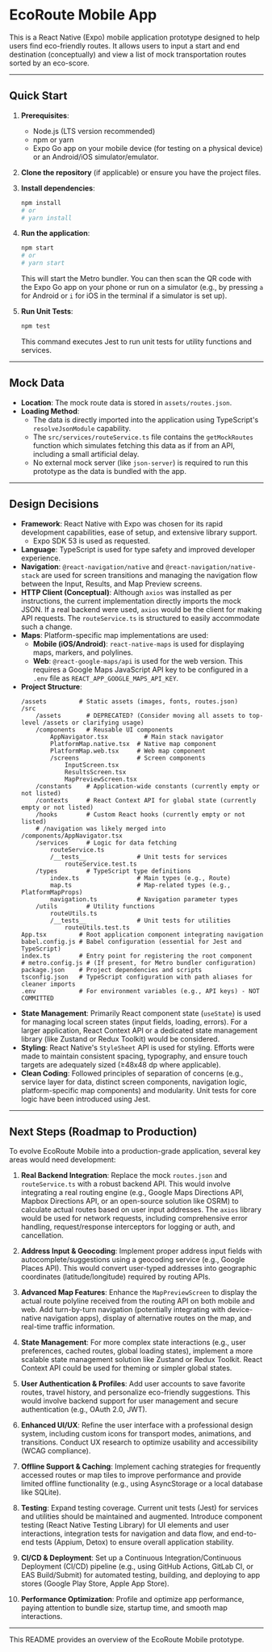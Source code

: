 # EcoRoute Mobile App

This is a React Native (Expo) mobile application prototype designed to help users find eco-friendly routes. It allows users to input a start and end destination (conceptually) and view a list of mock transportation routes sorted by an eco-score.

---

## Quick Start

1.  **Prerequisites**:

    - Node.js (LTS version recommended)
    - npm or yarn
    - Expo Go app on your mobile device (for testing on a physical device) or an Android/iOS simulator/emulator.

2.  **Clone the repository** (if applicable) or ensure you have the project files.

3.  **Install dependencies**:

    ```bash
    npm install
    # or
    # yarn install
    ```

4.  **Run the application**:

    ```bash
    npm start
    # or
    # yarn start
    ```

    This will start the Metro bundler. You can then scan the QR code with the Expo Go app on your phone or run on a simulator (e.g., by pressing `a` for Android or `i` for iOS in the terminal if a simulator is set up).

5.  **Run Unit Tests**:
    ```bash
    npm test
    ```
    This command executes Jest to run unit tests for utility functions and services.

---

## Mock Data

- **Location**: The mock route data is stored in `assets/routes.json`.
- **Loading Method**:
  - The data is directly imported into the application using TypeScript's `resolveJsonModule` capability.
  - The `src/services/routeService.ts` file contains the `getMockRoutes` function which simulates fetching this data as if from an API, including a small artificial delay.
  - No external mock server (like `json-server`) is required to run this prototype as the data is bundled with the app.

---

## Design Decisions

- **Framework**: React Native with Expo was chosen for its rapid development capabilities, ease of setup, and extensive library support.
  - Expo SDK 53 is used as requested.
- **Language**: TypeScript is used for type safety and improved developer experience.
- **Navigation**: `@react-navigation/native` and `@react-navigation/native-stack` are used for screen transitions and managing the navigation flow between the Input, Results, and Map Preview screens.
- **HTTP Client (Conceptual)**: Although `axios` was installed as per instructions, the current implementation directly imports the mock JSON. If a real backend were used, `axios` would be the client for making API requests. The `routeService.ts` is structured to easily accommodate such a change.
- **Maps**: Platform-specific map implementations are used:
  - **Mobile (iOS/Android)**: `react-native-maps` is used for displaying maps, markers, and polylines.
  - **Web**: `@react-google-maps/api` is used for the web version. This requires a Google Maps JavaScript API key to be configured in a `.env` file as `REACT_APP_GOOGLE_MAPS_API_KEY`.
- **Project Structure**:
  ```
  /assets         # Static assets (images, fonts, routes.json)
  /src
      /assets       # DEPRECATED? (Consider moving all assets to top-level /assets or clarifying usage)
      /components   # Reusable UI components
          AppNavigator.tsx          # Main stack navigator
          PlatformMap.native.tsx  # Native map component
          PlatformMap.web.tsx     # Web map component
          /screens                # Screen components
              InputScreen.tsx
              ResultsScreen.tsx
              MapPreviewScreen.tsx
      /constants    # Application-wide constants (currently empty or not listed)
      /contexts     # React Context API for global state (currently empty or not listed)
      /hooks        # Custom React hooks (currently empty or not listed)
      # /navigation was likely merged into /components/AppNavigator.tsx
      /services     # Logic for data fetching
          routeService.ts
          /__tests__              # Unit tests for services
              routeService.test.ts
      /types        # TypeScript type definitions
          index.ts                # Main types (e.g., Route)
          map.ts                  # Map-related types (e.g., PlatformMapProps)
          navigation.ts           # Navigation parameter types
      /utils        # Utility functions
          routeUtils.ts
          /__tests__              # Unit tests for utilities
              routeUtils.test.ts
  App.tsx         # Root application component integrating navigation
  babel.config.js # Babel configuration (essential for Jest and TypeScript)
  index.ts        # Entry point for registering the root component
  # metro.config.js # (If present, for Metro bundler configuration)
  package.json    # Project dependencies and scripts
  tsconfig.json   # TypeScript configuration with path aliases for cleaner imports
  .env            # For environment variables (e.g., API keys) - NOT COMMITTED
  ```
- **State Management**: Primarily React component state (`useState`) is used for managing local screen states (input fields, loading, errors). For a larger application, React Context API or a dedicated state management library (like Zustand or Redux Toolkit) would be considered.
- **Styling**: React Native's `StyleSheet` API is used for styling. Efforts were made to maintain consistent spacing, typography, and ensure touch targets are adequately sized (≥48x48 dp where applicable).
- **Clean Coding**: Followed principles of separation of concerns (e.g., service layer for data, distinct screen components, navigation logic, platform-specific map components) and modularity. Unit tests for core logic have been introduced using Jest.

---

## Next Steps (Roadmap to Production)

To evolve EcoRoute Mobile into a production-grade application, several key areas would need development:

1.  **Real Backend Integration**: Replace the mock `routes.json` and `routeService.ts` with a robust backend API. This would involve integrating a real routing engine (e.g., Google Maps Directions API, Mapbox Directions API, or an open-source solution like OSRM) to calculate actual routes based on user input addresses. The `axios` library would be used for network requests, including comprehensive error handling, request/response interceptors for logging or auth, and cancellation.

2.  **Address Input & Geocoding**: Implement proper address input fields with autocomplete/suggestions using a geocoding service (e.g., Google Places API). This would convert user-typed addresses into geographic coordinates (latitude/longitude) required by routing APIs.

3.  **Advanced Map Features**: Enhance the `MapPreviewScreen` to display the actual route polyline received from the routing API on both mobile and web. Add turn-by-turn navigation (potentially integrating with device-native navigation apps), display of alternative routes on the map, and real-time traffic information.

4.  **State Management**: For more complex state interactions (e.g., user preferences, cached routes, global loading states), implement a more scalable state management solution like Zustand or Redux Toolkit. React Context API could be used for theming or simpler global states.

5.  **User Authentication & Profiles**: Add user accounts to save favorite routes, travel history, and personalize eco-friendly suggestions. This would involve backend support for user management and secure authentication (e.g., OAuth 2.0, JWT).

6.  **Enhanced UI/UX**: Refine the user interface with a professional design system, including custom icons for transport modes, animations, and transitions. Conduct UX research to optimize usability and accessibility (WCAG compliance).

7.  **Offline Support & Caching**: Implement caching strategies for frequently accessed routes or map tiles to improve performance and provide limited offline functionality (e.g., using AsyncStorage or a local database like SQLite).

8.  **Testing**: Expand testing coverage. Current unit tests (Jest) for services and utilities should be maintained and augmented. Introduce component testing (React Native Testing Library) for UI elements and user interactions, integration tests for navigation and data flow, and end-to-end tests (Appium, Detox) to ensure overall application stability.

9.  **CI/CD & Deployment**: Set up a Continuous Integration/Continuous Deployment (CI/CD) pipeline (e.g., using GitHub Actions, GitLab CI, or EAS Build/Submit) for automated testing, building, and deploying to app stores (Google Play Store, Apple App Store).

10. **Performance Optimization**: Profile and optimize app performance, paying attention to bundle size, startup time, and smooth map interactions.

---

This README provides an overview of the EcoRoute Mobile prototype.
